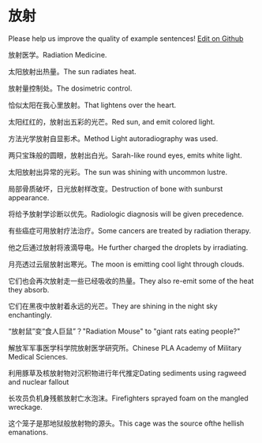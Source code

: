 # 放射

Please help us improve the quality of example sentences! [Edit on Github](https://github.com/jiyushe/jiyu-example-sentence-source/blob/main/chinese/fangshe.md)

<p><span class="chinese">放射医学。</span><span class="english">Radiation Medicine.</span></p>

<p><span class="chinese">太阳放射出热量。</span><span class="english">The sun radiates heat.</span></p>

<p><span class="chinese">放射量控制处。</span><span class="english">The dosimetric control.</span></p>

<p><span class="chinese">恰似太阳在我心里放射。</span><span class="english">That lightens over the heart.</span></p>

<p><span class="chinese">太阳红红的，放射出五彩的光芒。</span><span class="english">Red sun, and emit colored light.</span></p>

<p><span class="chinese">方法光学放射自显影术。</span><span class="english">Method Light autoradiography was used.</span></p>

<p><span class="chinese">两只宝珠般的圆眼，放射出白光。</span><span class="english">Sarah-like round eyes, emits white light.</span></p>

<p><span class="chinese">太阳放射出异常的光彩。</span><span class="english">The sun was shining with uncommon lustre.</span></p>

<p><span class="chinese">局部骨质破坏，日光放射样改变。</span><span class="english">Destruction of bone with sunburst appearance.</span></p>

<p><span class="chinese">将给予放射学诊断以优先。</span><span class="english">Radiologic diagnosis will be given precedence.</span></p>

<p><span class="chinese">有些癌症可用放射疗法治疗。</span><span class="english">Some cancers are treated by radiation therapy.</span></p>

<p><span class="chinese">他之后通过放射将液滴导电。</span><span class="english">He further charged the droplets by irradiating.</span></p>

<p><span class="chinese">月亮透过云层放射出寒光。</span><span class="english">The moon is emitting cool light through clouds.</span></p>

<p><span class="chinese">它们也会再次放射走一些已经吸收的热量。</span><span class="english">They also re-emit some of the heat they absorb.</span></p>

<p><span class="chinese">它们在黑夜中放射着永远的光芒。</span><span class="english">They are shining in the night sky enchantingly.</span></p>

<p><span class="chinese">“放射鼠”变“食人巨鼠”？</span><span class="english">"Radiation Mouse" to "giant rats eating people?"</span></p>

<p><span class="chinese">解放军军事医学科学院放射医学研究所。</span><span class="english">Chinese PLA Academy of Military Medical Sciences.</span></p>

<p><span class="chinese">利用豚草及核放射物对沉积物进行年代推定</span><span class="english">Dating sediments using ragweed and nuclear fallout</span></p>

<p><span class="chinese">长攻员负机身残骸放射亡水泡沫。</span><span class="english">Firefighters sprayed foam on the mangled wreckage.</span></p>

<p><span class="chinese">这个笼子是那地狱般放射物的源头。</span><span class="english">This cage was the source ofthe hellish emanations.</span></p>

